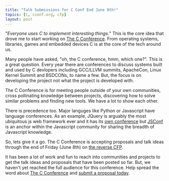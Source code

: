 ```yaml
---
title: "Talk Submissions for C Conf End June 8th!"
topics: [C, cconf.org, cfp]
layout: post
---
```


"*Everyone uses C to implement interesting things.*" This is the core
idea that drove me to start working on [The C Conference][cconf]. From
operating systems, libraries, games and embedded devices C is at the
core of the tech around us.

Many people have asked, "oh, the C conference, hmm, which one?". This is
a great question. Every year there are conferences to discuss systems
built and used by C devlopers including GCC/LLVM summits, ApacheCon,
Linux Kernel Summit and BSDCONs, to name a few. But, the focus is on
developing the project not what the project is developed with.

The C Conference is for meeting people outside of your own communities,
cross pollinating knowledge between projects, discovering how to solve
similar problems and finding new tools. We have a lot to show each
other.

There is precedence too. Major languges like Python or Javascript have
language conferences. As an example, JQuery is arguably the most
ubiquitous js web framework ever and it has its [own conference][jquery]
but [JSConf][jsconf] is an anchor within the Javascript community for
sharing the breadth of Javascript knowledge.

So, lets give it a go. The C Conference is accepting proposals and talk
ideas through the end of Friday (June 8th) on [the reverse CFP][pfc].

It has been a lot of work and fun to reach into communities and projects
to get the talk ideas and proposals that have been posted so far. But,
we haven't yet reached the full audience for this conference. Help
spread the word about [The C Conference][cconf] and [submit a proposal
today][pfc].

[jsconf]: http://2012.jsconf.us/
[jquery]: http://events.jquery.org/2012/sf/
[pfc]: http://cconf.org/pfc
[cconf]: http://cconf.org

